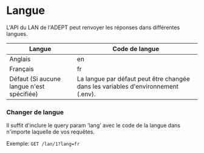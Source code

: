# Langue

L'API du LAN de l'ADEPT peut renvoyer les réponses dans différentes langues.

Langue | Code de langue
--------- | -----------
Anglais | en
Français | fr
Défaut (Si aucune langue n'est spécifiée) | La langue par défaut peut être changée dans les variables d'environnement (.env).

### Changer de langue

Il suffit d'inclure le query param 'lang' avec le code de la langue dans n'importe laquelle de vos requêtes.

Exemple: 
`GET /lan/1?lang=fr`

